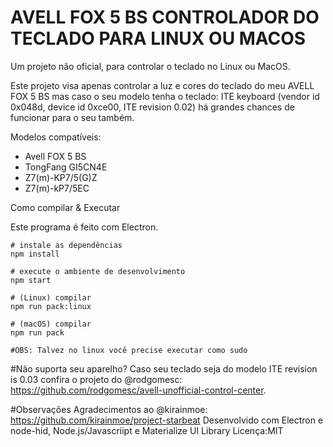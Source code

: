 # AVELL FOX 5 BS CONTROLADOR DO TECLADO PARA LINUX OU MACOS

Um projeto não oficial, para controlar o teclado no Linux ou MacOS.

Este projeto visa apenas controlar a luz e cores do teclado do meu AVELL FOX 5 BS mas caso o seu modelo tenha o teclado:
ITE keyboard (vendor id 0x048d, device id 0xce00, ITE revision 0.02) há grandes chances de funcionar para o seu também.

Modelos compatíveis:
- Avell FOX 5 BS
- TongFang GI5CN4E
- Z7(m)-KP7/5(G)Z
- Z7(m)-kP7/5EC

Como compilar & Executar

Este programa é feito com Electron.
```shell
# instale as dependências
npm install

# execute o ambiente de desenvolvimento
npm start

# (Linux) compilar
npm run pack:linux

# (macOS) compilar
npm run pack

#OBS: Talvez no linux você precise executar como sudo
```
#Não suporta seu aparelho?
Caso seu teclado seja do modelo ITE revision is 0.03 confira o projeto do @rodgomesc: https://github.com/rodgomesc/avell-unofficial-control-center.

#Observações
Agradecimentos ao @kirainmoe: https://github.com/kirainmoe/project-starbeat
Desenvolvido com Electron e node-hid, Node.js/Javascriipt e Materialize UI Library
Licença:MIT